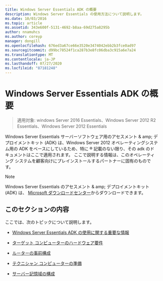 ```yaml
---
title: Windows Server Essentials ADK の概要
description: Windows Server Essentials の使用方法について説明します。
ms.date: 10/03/2016
ms.topic: article
ms.assetid: 343e600f-5131-4692-b8aa-69d275a8295b
author: nnamuhcs
ms.author: coreyp
manager: dongill
ms.openlocfilehash: 676ed3a67ce66e3520e3474042ebb2b3fce0ad97
ms.sourcegitcommit: d99bc78524f1ca287b3e8fc06dba3c915a6e7a24
ms.translationtype: MT
ms.contentlocale: ja-JP
ms.lasthandoff: 07/27/2020
ms.locfileid: "87181248"
---
```

# <a name="getting-started-with-the-windows-server-essentials-adk"></a>Windows Server Essentials ADK の概要

>適用対象: windows Server 2016 Essentials、Windows Server 2012 R2 Essentials、Windows Server 2012 Essentials

Windows Server Essentials サーバーソフトウェア用のアセスメント & amp; デプロイメントキット (ADK) は、Windows Server 2012 オペレーティングシステム用の ADK をベースにしているため、特に &reg; 記載のない限り、その adk のドキュメントはここで適用されます。 ここで説明する情報は、このオペレーティング システムを顧客向けにプレインストールするパートナーに固有のものです。

> [!NOTE]
>  Windows Server Essentials のアセスメント & amp; デプロイメントキット (ADK) は、 [Microsoft ダウンロードセンター](https://www.microsoft.com/download/details.aspx?id=34866)からダウンロードできます。

## <a name="in-this-section"></a>このセクションの内容
 ここでは、次のトピックについて説明します。


-   [Windows Server Essentials ADK の使用に関する重要な情報](Important-Information-for-Using-the-Windows-Server-Essentials-ADK.md)

-   [ターゲット コンピューターのハードウェア要件](Hardware-Requirements-for-the-Target-Computer.md)

-   [ルーターの事前構成](Preconfiguring-a-Router.md)

-   [テクニシャン コンピューターの準備](Prepare-the-Technician-Computer.md)

-   [サーバー記憶域の構成](Configure-Server-Storage.md)

